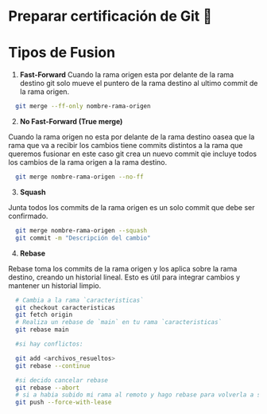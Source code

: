 # Preparar certificación de Git 🤖


# Tipos de Fusion

1. **Fast-Forward** 
Cuando la rama origen esta por delante de la rama destino git solo mueve el puntero de la rama destino al ultimo commit de la rama origen.
  
```bash
  git merge --ff-only nombre-rama-origen
```

    
2. **No Fast-Forward (True merge)**

Cuando la rama origen no esta por delante de la rama destino oasea que la rama que va a recibir los cambios tiene commits distintos a la rama que queremos fusionar en este caso git crea un nuevo commit qie incluye todos los cambios de la rama origen a la rama destino.

```bash
  git merge nombre-rama-origen --no-ff
```

3. **Squash**

Junta todos los commits de la rama origen es un  solo commit que debe ser confirmado.

```bash
  git merge nombre-rama-origen --squash
  git commit -m "Descripción del cambio"
```

4. **Rebase**

Rebase toma los commits de la rama origen y los aplica sobre la rama destino, creando un historial lineal. Esto es útil para integrar cambios y mantener un historial limpio.

```bash
  # Cambia a la rama `caracteristicas`
  git checkout caracteristicas
  git fetch origin
  # Realiza un rebase de `main` en tu rama `caracteristicas`
  git rebase main

  #si hay conflictos:

  git add <archivos_resueltos>
  git rebase --continue

  #si decido cancelar rebase 
  git rebase --abort
  # si a habia subido mi rama al remoto y hago rebase para volverla a subir a remoto ya que se requiere forzar para sobreescribir el historial remoto 
  git push --force-with-lease
```
